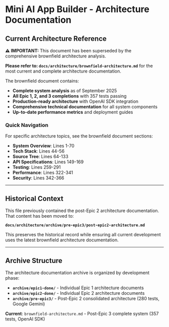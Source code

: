# Mini AI App Builder - Architecture Documentation

## Current Architecture Reference

**⚠️ IMPORTANT:** This document has been superseded by the comprehensive brownfield architecture analysis.

**Please refer to: `docs/architecture/brownfield-architecture.md`** for the most current and complete architecture documentation.

The brownfield document contains:

- **Complete system analysis** as of September 2025
- **All Epic 1, 2, and 3 completions** with 357 tests passing
- **Production-ready architecture** with OpenAI SDK integration
- **Comprehensive technical documentation** for all system components
- **Up-to-date performance metrics** and deployment guides

### Quick Navigation

For specific architecture topics, see the brownfield document sections:

- **System Overview**: Lines 1-70
- **Tech Stack**: Lines 44-56
- **Source Tree**: Lines 64-133
- **API Specifications**: Lines 149-169
- **Testing**: Lines 259-291
- **Performance**: Lines 322-341
- **Security**: Lines 342-366

---

## Historical Context

This file previously contained the post-Epic 2 architecture documentation. That content has been moved to:

**`docs/architecture/archive/pre-epic3/post-epic2-architecture.md`**

This preserves the historical record while ensuring all current development uses the latest brownfield architecture documentation.

---

## Archive Structure

The architecture documentation archive is organized by development phase:

- **`archive/epic1-done/`** - Individual Epic 1 architecture documents
- **`archive/epic2-done/`** - Individual Epic 2 architecture documents
- **`archive/pre-epic3/`** - Post-Epic 2 consolidated architecture (280 tests, Google Gemini)

**Current**: `brownfield-architecture.md` - Post-Epic 3 complete system (357 tests, OpenAI SDK)
